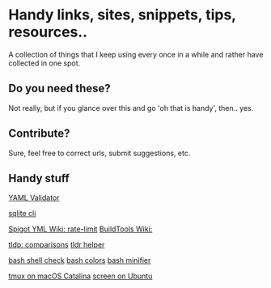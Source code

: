 # Handy links, sites, snippets, tips, resources..

A collection of things that I keep using every once in a while and rather have collected in one spot.

## Do you need these?

Not really, but if you glance over this and go 'oh that is handy', then.. yes. 

## Contribute?

Sure, feel free to correct urls, submit suggestions, etc.

## Handy stuff

[YAML Validator](http://www.yamllint.com/)

[sqlite cli](https://www.sqlite.org/cli.html)

[Spigot YML Wiki: rate-limit](https://www.spigotmc.org/wiki/rate-limit/)
[BuildTools Wiki:](https://www.spigotmc.org/wiki/buildtools/#latest)

[tldp: comparisons](http://tldp.org/LDP/abs/html/comparison-ops.html)
[tldr helper](https://tldr.ostera.io)

[bash shell check](https://www.shellcheck.net/)
[bash colors](https://misc.flogisoft.com/bash/tip_colors_and_formatting)
[bash minifier](http://bash-minifier.appspot.com/)

[tmux on macOS Catalina](https://nangkyeong.tistory.com/entry/Using-tmux-on-macOS-Catalina)
[screen on Ubuntu](https://www.digitalocean.com/community/tutorials/how-to-install-and-use-screen-on-an-ubuntu-cloud-server)
